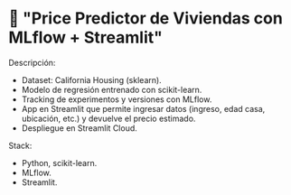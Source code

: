 # 📌 "Price Predictor de Viviendas con MLflow + Streamlit"

Descripción:
- Dataset: California Housing (sklearn).
- Modelo de regresión entrenado con scikit-learn.
- Tracking de experimentos y versiones con MLflow.
- App en Streamlit que permite ingresar datos (ingreso, edad casa, ubicación, etc.) y devuelve el precio estimado.
- Despliegue en Streamlit Cloud.

Stack:
- Python, scikit-learn.
- MLflow.
- Streamlit.